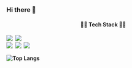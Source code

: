 ### Hi there 👋

<!--
**sunwoo1210/sunwoo1210** is a ✨ _special_ ✨ repository because its `README.md` (this file) appears on your GitHub profile.

Here are some ideas to get you started:

- 🔭 I’m currently working on ...
- 🌱 I’m currently learning ...
- 👯 I’m looking to collaborate on ...
- 🤔 I’m looking for help with ...
- 💬 Ask me about ...
- 📫 How to reach me: ...
- 😄 Pronouns: ...
- ⚡ Fun fact: ...
-->

<h4 align="center"> 👩‍💻 Tech Stack 👩‍💻 <h4>
  
<p align=<"center">
  <img src="https://img.shields.io/badge/python-3776AB?style=for-the-badge&logo=python&logoColor=white"/></a>&nbsp
  <img src="https://imag.shields.io.badge/C-A8B9CC?style=flat-square&logo=C&logeColor=white"/></a>&nbsp <br>
  <img src="https://img.shields.io/badge/html5-E34F26?style=for-the-badge&logo=html5&logoColor=white"/></a>&nbsp
  <img src="https://img.shields.io/badge/css-1572B6?style=for-the-badge&logo=css3&logoColor=white"/></a>&nbsp
  <img src="https://img.shields.io/badge/linux-FCC624?style=for-the-badge&logo=linux&logoColor=black"/></a>&nbsp


![Top Langs](https://github-readme-stats.vercel.app/api/top-langs/?username=sunwoo1210&layout=&theme=dark)
